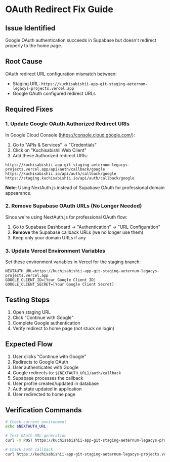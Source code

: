 # OAuth Redirect Fix Guide

## Issue Identified
Google OAuth authentication succeeds in Supabase but doesn't redirect properly to the home page.

## Root Cause
OAuth redirect URL configuration mismatch between:
- Staging URL: `https://kuchisabishii-app-git-staging-aeternum-legacys-projects.vercel.app`
- Google OAuth configured redirect URLs

## Required Fixes

### 1. Update Google OAuth Authorized Redirect URIs

In Google Cloud Console (https://console.cloud.google.com/):
1. Go to "APIs & Services" → "Credentials"
2. Click on "Kuchisabishii Web Client"
3. Add these Authorized redirect URIs:

```
https://kuchisabishii-app-git-staging-aeternum-legacys-projects.vercel.app/api/auth/callback/google
https://kuchisabishii.io/api/auth/callback/google
https://staging.kuchisabishii.io/api/auth/callback/google
```

**Note**: Using NextAuth.js instead of Supabase OAuth for professional domain appearance.

### 2. Remove Supabase OAuth URLs (No Longer Needed)

Since we're using NextAuth.js for professional OAuth flow:
1. Go to Supabase Dashboard → "Authentication" → "URL Configuration"
2. **Remove** the Supabase callback URLs (we no longer use them)
3. Keep only your domain URLs if any

### 3. Update Vercel Environment Variables

Set these environment variables in Vercel for the staging branch:
```
NEXTAUTH_URL=https://kuchisabishii-app-git-staging-aeternum-legacys-projects.vercel.app
GOOGLE_CLIENT_ID=[Your Google Client ID]
GOOGLE_CLIENT_SECRET=[Your Google Client Secret]
```

## Testing Steps

1. Open staging URL
2. Click "Continue with Google"
3. Complete Google authentication
4. Verify redirect to home page (not stuck on login)

## Expected Flow

1. User clicks "Continue with Google"
2. Redirects to Google OAuth
3. User authenticates with Google
4. Google redirects to: `${NEXTAUTH_URL}/auth/callback`
5. Supabase processes the callback
6. User profile created/updated in database
7. Auth state updated in application
8. User redirected to home page

## Verification Commands

```bash
# Check current environment
echo $NEXTAUTH_URL

# Test OAuth URL generation
curl -X POST https://kuchisabishii-app-git-staging-aeternum-legacys-projects.vercel.app/api/auth/social/google

# Check auth callback
curl https://kuchisabishii-app-git-staging-aeternum-legacys-projects.vercel.app/auth/callback
```